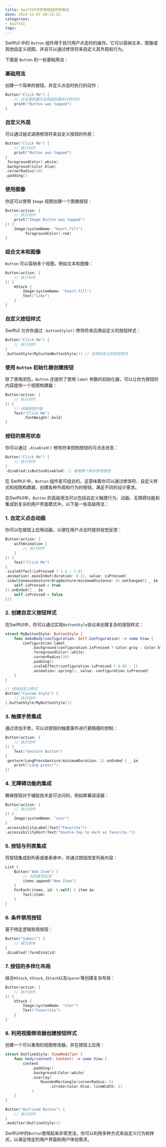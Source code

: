 ```yaml
---
title: SwiftUI中的按钮组件的用法
date: 2023-11-07 20:12:22
categories:
- SwiftUI
tags:
---
```

SwiftUI 中的 `Button` 组件用于执行用户点击时的操作。它可以容纳文本、图像或其他自定义视图，并且可以通过修饰符来自定义其外观和行为。

下面是 `Button` 的一些基础用法：

### 基础用法

创建一个简单的按钮，并定义点击时执行的动作：

```swift
Button("Click Me") {
    // 在这里放置点击按钮后要执行的代码
    print("Button was tapped")
}
```

### 自定义外观

可以通过链式调用修饰符来自定义按钮的外观：

```swift
Button("Click Me") {
    // 执行动作
    print("Button was tapped")
}
.foregroundColor(.white)
.background(Color.blue)
.cornerRadius(10)
.padding()
```

### 使用图像

你还可以使用 `Image` 视图创建一个图像按钮：

```swift
Button(action: {
    // 执行动作
    print("Image Button was tapped")
}) {
    Image(systemName: "heart.fill")
        .foregroundColor(.red)
}
```

### 组合文本和图像

`Button` 可以容纳多个视图，例如文本和图像：

```swift
Button(action: {
    // 执行动作
}) {
    HStack {
        Image(systemName: "heart.fill")
        Text("Like")
    }
}
```

### 自定义按钮样式

SwiftUI 允许你通过 `.buttonStyle()` 修饰符来应用自定义的按钮样式：

```swift
Button("Click Me") {
    // 执行动作
}
.buttonStyle(MyCustomButtonStyle()) // 应用自定义的按钮样式
```

### 使用 `Button` 初始化器创建按钮

除了使用闭包，`Button` 还提供了使用 `label` 参数的初始化器，可以让你为按钮的内容提供一个视图构建器：

```swift
Button(action: {
    // 执行动作
}) {
    // 创建按钮内容
    Text("Click Me")
        .fontWeight(.bold)
}
```

### 按钮的禁用状态

你可以通过 `.disabled()` 修饰符来控制按钮的可点击状态：

```swift
Button("Click Me") {
    // 执行动作
}
.disabled(isButtonDisabled) // 根据某个条件禁用按钮
```

在 SwiftUI 中，`Button` 组件是可组合的，这意味着你可以通过修饰符、自定义样式和视图构建器，创建各种外观和行为的按钮，满足不同的设计需求。

在SwiftUI中，`Button` 的高级用法可以包括自定义触摸行为、动画、无障碍功能和集成到复杂的用户界面模式中。以下是一些高级用法：

### 1. 自定义点击动画

你可以在按钮上应用动画，以便在用户点击时提供视觉反馈：

```swift
Button(action: {
    withAnimation {
        // 执行动作
    }
}) {
    Text("Click Me")
}
.scaleEffect(isPressed ? 1.2 : 1.0)
.animation(.easeInOut(duration: 0.2), value: isPressed)
.simultaneousGesture(DragGesture(minimumDistance: 0).onChanged({ _ in
    self.isPressed = true
}).onEnded({ _ in
    self.isPressed = false
}))
```

### 2. 创建自定义按钮样式

在SwiftUI中，你可以通过实现`ButtonStyle`协议来创建复杂的按钮样式：

```swift
struct MyButtonStyle: ButtonStyle {
    func makeBody(configuration: Self.Configuration) -> some View {
        configuration.label
            .background(configuration.isPressed ? Color.gray : Color.blue)
            .foregroundColor(.white)
            .cornerRadius(10)
            .padding()
            .scaleEffect(configuration.isPressed ? 0.95 : 1)
            .animation(.spring(), value: configuration.isPressed)
    }
}

// 使用自定义样式
Button("Custom Style") {
    // 执行动作
}.buttonStyle(MyButtonStyle())
```

### 3. 触摸手势集成

通过添加手势，可以对按钮的触摸事件进行更精细的控制：

```swift
Button(action: {
    // 执行动作
}) {
    Text("Gesture Button")
}
.gesture(LongPressGesture(minimumDuration: 2).onEnded { _ in
    print("Long press!")
})
```

### 4. 无障碍功能的集成

确保按钮对于辅助技术是可访问的，例如屏幕阅读器：

```swift
Button(action: {
    // 执行动作
}) {
    Image(systemName: "star")
}
.accessibilityLabel(Text("Favorite"))
.accessibilityHint(Text("Double-tap to mark as favorite."))
```

### 5. 按钮与列表集成

将按钮集成到列表或者表单中，并通过按钮改变列表内容：

```swift
List {
    Button("Add Item") {
        // 向列表添加项
        items.append("New Item")
    }
    ForEach(items, id: \.self) { item in
        Text(item)
    }
}
```

### 6. 条件禁用按钮

基于特定逻辑禁用按钮：

```swift
Button("Submit") {
    // 提交表单
}
.disabled(!formIsValid)
```

### 7. 按钮的多样化布局

结合`HStack`, `VStack`, `ZStack`以及`Spacer`等创建复杂布局：

```swift
Button(action: {
    // 执行动作
}) {
    VStack {
        Image(systemName: "star")
        Text("Favorites")
    }
}
```

### 8. 利用视图修改器创建按钮样式

创建一个可以重用的视图修改器，并在按钮上应用：

```swift
struct OutlineStyle: ViewModifier {
    func body(content: Content) -> some View {
        content
            .padding()
            .background(Color.white)
            .overlay(
                RoundedRectangle(cornerRadius: 5)
                    .stroke(Color.blue, lineWidth: 1)
            )
    }
}

Button("Outlined Button") {
    // 执行动作
}
.modifier(OutlineStyle())
```

SwiftUI中的`Button`使用起来非常灵活，你可以利用多种方式来自定义行为和样式，以满足特定的用户界面和用户体验需求。